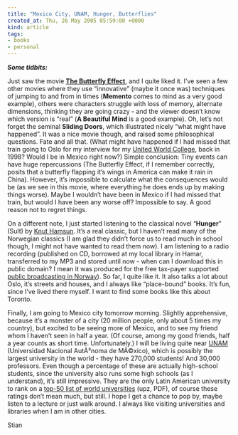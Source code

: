 ```yaml
---
title: "Mexico City, UNAM, Hunger, Butterflies"
created_at: Thu, 26 May 2005 05:59:00 +0000
kind: article
tags:
- books
- personal
---
```


***Some tidbits:***

Just saw the movie **[The Butterfly
Effect](http://imdb.com/title/tt0289879/)**, and I quite liked it. I’ve
seen a few other movies where they use “innovative” (maybe it once was)
techniques of jumping to and from in times (**Memento** comes to mind as
a very good example), others were characters struggle with loss of
memory, alternate dimensions, thinking they are going crazy - and the
viewer doesn’t know which version is “real” (**A Beautiful Mind** is a
good example). Oh, let’s not forget the seminal **Sliding Doors**, which
illustrated nicely “what might have happened”. It was a nice movie
though, and raised some philosophical questions. Fate and all that.
(What might have happened if I had missed that train going to Oslo for
my interview for my [United World College](http://www.uwcad.it), back in
1998? Would I be in Mexico right now?) Simple conclusion: Tiny events
can have huge repercussions (The Butterfly Effect, if I remember
correctly, posits that a butterfly flapping it’s wings in America can
make it rain in China). However, it’s impossible to calculate what the
consequences would be (as we see in this movie, where everything he does
ends up by making things worse). Maybe I wouldn’t have been in Mexico if
I had missed that train, but would I have been any worse off? Impossible
to say. A good reason not to regret things.

On a different note, I just started listening to the classical novel
“**Hunger**” (Sult) by [Knut
Hamsun](http://www.kirjasto.sci.fi/khamsun.htm). It’s a real classic,
but I haven’t read many of the Norwegian classics (I am glad they didn’t
force us to read much in school though, I might not have wanted to read
them now). I am listening to a radio recording (published on CD,
borrowed at my local library in Hamar, transferred to my MP3 and stored
until now - when can I download this in public domain? I mean it was
produced for the free tax-payer supported [public broadcasting in
Norway](http://www.nrk.no)). So far, I quite like it. It also talks a
lot about Oslo, it’s streets and houses, and I always like “place-bound”
books. It’s fun, since I’ve lived there myself. I want to find some
books like this about Toronto.

Finally, I am going to Mexico city tomorrow morning. Slightly
apprehensive, because it’s a monster of a city (20 million people, only
about 5 times my country), but excited to be seeing more of Mexico, and
to see my friend whom I haven’t seen in half a year. (Of course, among
my good friends, half a year counts as short time. Unfortunately.) I
will be living quite near [UNAM](http://www.unam.mx/) (Universidad
Nacional AutÃ³noma de MÃ©xico), which is possibly the largest university
in the world - they have 270,000 students! And 30,000 professors. Even
though a percentage of these are actually high-school students, since
the university also runs some high schools (as I understand), it’s still
impressive. They are the only Latin American university to rank on a
[top-50 list of world
universities](http://www.epfl.ch/soc/etudes/pdf/world-rankingsUnis.pdf)
(upz, PDF), of course these ratings don’t mean much, but still. I hope I
get a chance to pop by, maybe listen to a lecture or just walk around. I
always like visiting universities and libraries when I am in other
cities.

Stian
